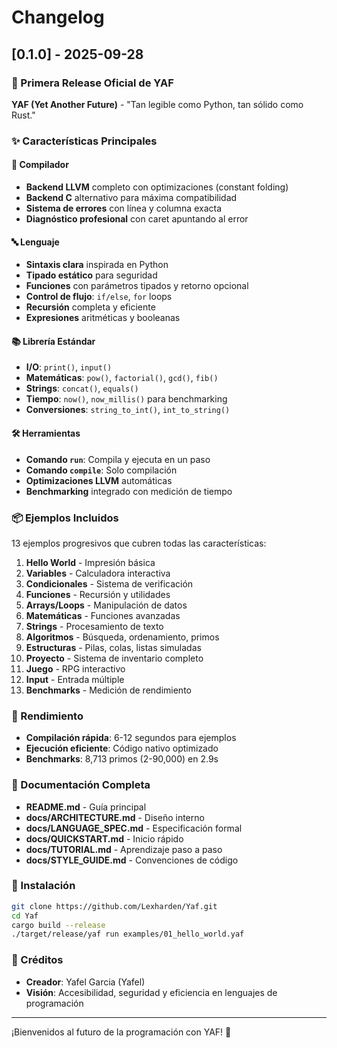 # Changelog

## [0.1.0] - 2025-09-28

### 🎉 Primera Release Oficial de YAF

**YAF (Yet Another Future)** - "Tan legible como Python, tan sólido como Rust."

### ✨ Características Principales

#### 🦾 Compilador
- **Backend LLVM** completo con optimizaciones (constant folding)
- **Backend C** alternativo para máxima compatibilidad
- **Sistema de errores** con línea y columna exacta
- **Diagnóstico profesional** con caret apuntando al error

#### 🔤 Lenguaje
- **Sintaxis clara** inspirada en Python
- **Tipado estático** para seguridad
- **Funciones** con parámetros tipados y retorno opcional
- **Control de flujo**: `if/else`, `for` loops
- **Recursión** completa y eficiente
- **Expresiones** aritméticas y booleanas

#### 📚 Librería Estándar
- **I/O**: `print()`, `input()`
- **Matemáticas**: `pow()`, `factorial()`, `gcd()`, `fib()`
- **Strings**: `concat()`, `equals()`
- **Tiempo**: `now()`, `now_millis()` para benchmarking
- **Conversiones**: `string_to_int()`, `int_to_string()`

#### 🛠 Herramientas
- **Comando `run`**: Compila y ejecuta en un paso
- **Comando `compile`**: Solo compilación
- **Optimizaciones LLVM** automáticas
- **Benchmarking** integrado con medición de tiempo

### 📦 Ejemplos Incluidos

13 ejemplos progresivos que cubren todas las características:

1. **Hello World** - Impresión básica
2. **Variables** - Calculadora interactiva
3. **Condicionales** - Sistema de verificación
4. **Funciones** - Recursión y utilidades
5. **Arrays/Loops** - Manipulación de datos
6. **Matemáticas** - Funciones avanzadas
7. **Strings** - Procesamiento de texto
8. **Algoritmos** - Búsqueda, ordenamiento, primos
9. **Estructuras** - Pilas, colas, listas simuladas
10. **Proyecto** - Sistema de inventario completo
11. **Juego** - RPG interactivo
12. **Input** - Entrada múltiple
13. **Benchmarks** - Medición de rendimiento

### 🚀 Rendimiento

- **Compilación rápida**: 6-12 segundos para ejemplos
- **Ejecución eficiente**: Código nativo optimizado
- **Benchmarks**: 8,713 primos (2-90,000) en 2.9s

### 📖 Documentación Completa

- **README.md** - Guía principal
- **docs/ARCHITECTURE.md** - Diseño interno
- **docs/LANGUAGE_SPEC.md** - Especificación formal
- **docs/QUICKSTART.md** - Inicio rápido
- **docs/TUTORIAL.md** - Aprendizaje paso a paso
- **docs/STYLE_GUIDE.md** - Convenciones de código

### 🔧 Instalación

```bash
git clone https://github.com/Lexharden/Yaf.git
cd Yaf
cargo build --release
./target/release/yaf run examples/01_hello_world.yaf
```

### 👥 Créditos

- **Creador**: Yafel Garcia (Yafel)
- **Visión**: Accesibilidad, seguridad y eficiencia en lenguajes de programación

---

¡Bienvenidos al futuro de la programación con YAF! 🌟